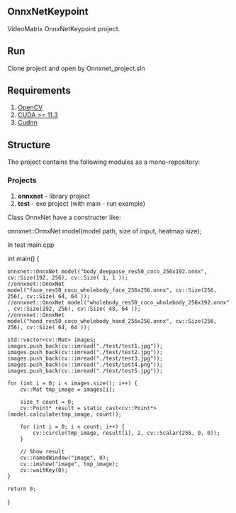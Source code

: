 <h2>OnnxNetKeypoint</h2>

VideoMatrix OnnxNetKeypoint project.

<h2>Run</h2>

Clone project and open by Onnxnet_project.sln

<h2>Requirements</h2>

1. [OpenCV](https://opencv.org/ "OpenCV")
2. [CUDA >= 11.3](https://developer.nvidia.com/cuda-downloads/ "CUDA")
3. [Cudnn](https://developer.nvidia.com/cudnn/ "Cudnn")

<h2>Structure</h2>
The project contains the following modules as a mono-repository:

<h3>Projects</h3>

1. <b>onnxnet</b> - library project
2. <b>test</b> - exe project (with main - run example)

Class OnnxNet have a constructer like: 

onnxnet::OnnxNet model(model path, size of input, heatmap size);

In test main.cpp

int main() {
	
	onnxnet::OnnxNet model("body_deeppose_res50_coco_256x192.onnx", cv::Size(192, 256), cv::Size( 1, 1 ));
	//onnxnet::OnnxNet model("face_res50_coco_wholebody_face_256x256.onnx", cv::Size(256, 256), cv::Size( 64, 64 ));
	//onnxnet::OnnxNet model("wholebody_res50_coco_wholebody_256x192.onnx" , cv::Size(192, 256), cv::Size( 48, 64 ));
	//onnxnet::OnnxNet model("hand_res50_coco_wholebody_hand_256x256.onnx", cv::Size(256, 256), cv::Size( 64, 64 ));

	std::vector<cv::Mat> images;
	images.push_back(cv::imread("./test/test1.jpg"));
	images.push_back(cv::imread("./test/test2.jpg"));
	images.push_back(cv::imread("./test/test3.jpg"));
	images.push_back(cv::imread("./test/test4.png"));
	images.push_back(cv::imread("./test/test5.jpg"));

	for (int i = 0; i < images.size(); i++) {
		cv::Mat tmp_image = images[i];

		size_t count = 0;
		cv::Point* result = static_cast<cv::Point*>(model.calculate(tmp_image, count));

		for (int i = 0; i < count; i++) {
			cv::circle(tmp_image, result[i], 2, cv::Scalar(255, 0, 0));
		}

		// Show result
		cv::namedWindow("image", 0);
		cv::imshow("image", tmp_image);
		cv::waitKey(0);
	}

	return 0;
}


